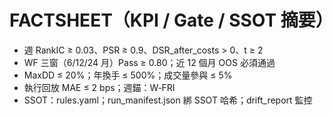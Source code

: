 # FACTSHEET（KPI / Gate / SSOT 摘要）

- 週 RankIC ≥ 0.03、PSR ≥ 0.9、DSR_after_costs > 0、t ≥ 2  
- WF 三窗（6/12/24 月）Pass ≥ 0.80；近 12 個月 OOS 必須通過  
- MaxDD ≤ 20%；年換手 ≤ 500%；成交量參與 ≤ 5%  
- 執行回放 MAE ≤ 2 bps；週錨：W‑FRI  
- SSOT：rules.yaml；run_manifest.json 綁 SSOT 哈希；drift_report 監控  
